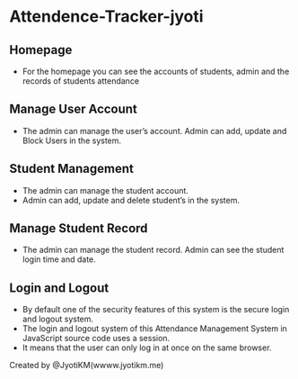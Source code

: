 # Attendence-Tracker-jyoti



## **Homepage**

- For the homepage you can see the accounts of students, 
   admin and the records of students attendance

## **Manage User Account**

- The admin can manage the user’s account. Admin can add, update and Block Users in the system.

## **Student Management**

- The admin can manage the student account. 
- Admin can add, update and delete student’s in the system. 

## **Manage Student Record**

-  The admin can manage the student record. Admin can see the student login time and date.

## **Login and Logout**

- By default one of the security features of this system is the secure login and logout system. 
- The login and logout system of this Attendance Management System in JavaScript source code uses a session. 
- It means that the user can only log in at once on the same browser.

Created by @JyotiKM(wwww.jyotikm.me)
